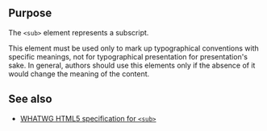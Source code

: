 ## Purpose

The `<sub>` element represents a subscript.

This element must be used only to mark up typographical conventions with specific meanings, not for typographical presentation for presentation's sake. In general, authors should use this elements only if the absence of it would change the meaning of the content.

## See also

* [WHATWG HTML5 specification for `<sub>`](https://html.spec.whatwg.org/multipage/semantics.html#the-sub-and-sup-elements)
